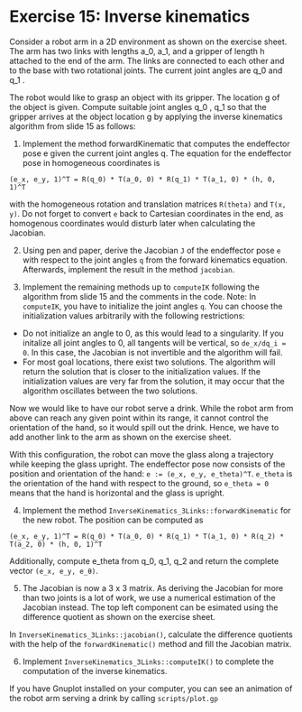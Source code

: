 # Exercise 15: Inverse kinematics

Consider a robot arm in a 2D environment as shown on the exercise sheet.
The arm has two links with lengths a_0, a_1, and a gripper of length h attached to the end of the arm.
The links are connected to each other and to the base with two rotational joints. The current joint
angles are q_0 and q_1 .

The robot would like to grasp an object with its gripper. The location g of the object is given.
Compute suitable joint angles q_0 , q_1 so that the gripper arrives at the object location g by applying
the inverse kinematics algorithm from slide 15 as follows:

1. Implement the method forwardKinematic that computes the endeffector pose e given the
current joint angles q. The equation for the endeffector pose in homogeneous coordinates is
```
(e_x, e_y, 1)^T = R(q_0) * T(a_0, 0) * R(q_1) * T(a_1, 0) * (h, 0, 1)^T
```
with the homogeneous rotation and translation matrices `R(theta)` and `T(x, y)`.
Do not forget to convert `e` back to Cartesian coordinates in the end, as homogenous coordinates
would disturb later when calculating the Jacobian.

2. Using pen and paper, derive the Jacobian `J` of the endeffector pose `e` with respect to the joint
angles `q` from the forward kinematics equation. Afterwards, implement the result in the method 
`jacobian`.

3. Implement the remaining methods up to `computeIK` following the algorithm from slide 15 and
the comments in the code.
Note: In `computeIK`, you have to initialize the joint angles `q`. You can choose the initialization
values arbitrarily with the following restrictions:
  * Do not initialize an angle to 0, as this would lead to a singularity. If you initalize all
    joint angles to 0, all tangents will be vertical, so `de_x/dq_i = 0`.
    In this case, the Jacobian is not invertible and the algorithm will fail.
  * For most goal locations, there exist two solutions. The algorithm will return 
    the solution that is closer to the initialization values. If the initialization 
    values are very far from the solution, it may occur that the algorithm oscillates 
    between the two solutions.
    
Now we would like to have our robot serve a drink. While the robot arm from above can reach any
given point within its range, it cannot control the orientation of the hand, so it would spill out the
drink. Hence, we have to add another link to the arm as shown on the exercise sheet.

With this configuration, the robot can move the glass along a trajectory while keeping the glass
upright. The endeffector pose now consists of the position and orientation of the hand: 
`e := (e_x, e_y, e_theta)^T`. `e_theta` is the orientation of the hand with respect to the ground, 
so `e_theta = 0` means that the hand is horizontal and the glass is upright.

4. Implement the method `InverseKinematics_3Links::forwardKinematic` for the new robot.
The position can be computed as
```
(e_x, e_y, 1)^T = R(q_0) * T(a_0, 0) * R(q_1) * T(a_1, 0) * R(q_2) * T(a_2, 0) * (h, 0, 1)^T
```
Additionally, compute e_theta from q_0, q_1, q_2 and return the complete 
vector `(e_x, e_y, e_θ)`.

5. The Jacobian is now a 3 x 3 matrix.
As deriving the Jacobian for more than two joints is a lot of work, we use a numerical estimation
of the Jacobian instead. The top left component can be esimated using the difference quotient
as shown on the exercise sheet.

In `InverseKinematics_3Links::jacobian()`, calculate the difference quotients with the help
of the `forwardKinematic()` method and fill the Jacobian matrix.

6. Implement `InverseKinematics_3Links::computeIK()` to complete the computation of the
inverse kinematics. 

If you have Gnuplot installed on your computer, you can see an animation of the robot arm serving
a drink by calling `scripts/plot.gp`


